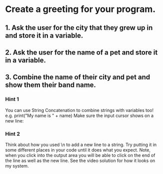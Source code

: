 # Create a greeting for your program.
## 1. Ask the user for the city that they grew up in and store it in a variable.
## 2. Ask the user for the name of a pet and store it in a variable.
## 3. Combine the name of their city and pet and show them their band name.
 

### Hint 1 
You can use String Concatenation to combine strings with variables too! e.g. print("My name is " + name)
Make sure the input cursor shows on a new line:
### Hint 2 
Think about how you used \n to add a new line to a string. Try putting it in some different places in your code until it does what you expect. Note, when you click into the output area you will be able to click on the end of the line as well as the new line. See the video solution for how it looks on my system.